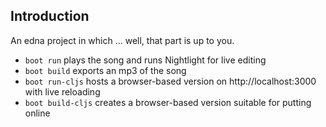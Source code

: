 ## Introduction

An edna project in which ... well, that part is up to you.

* `boot run` plays the song and runs Nightlight for live editing
* `boot build` exports an mp3 of the song
* `boot run-cljs` hosts a browser-based version on http://localhost:3000 with live reloading
* `boot build-cljs` creates a browser-based version suitable for putting online

